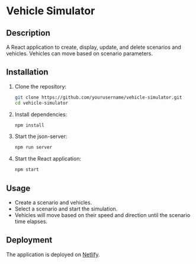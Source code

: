 # Vehicle Simulator

## Description
A React application to create, display, update, and delete scenarios and vehicles. Vehicles can move based on scenario parameters.

## Installation

1. Clone the repository:
    ```sh
    git clone https://github.com/yourusername/vehicle-simulator.git
    cd vehicle-simulator
    ```

2. Install dependencies:
    ```sh
    npm install
    ```

3. Start the json-server:
    ```sh
    npm run server
    ```

4. Start the React application:
    ```sh
    npm start
    ```

## Usage

- Create a scenario and vehicles.
- Select a scenario and start the simulation.
- Vehicles will move based on their speed and direction until the scenario time elapses.

## Deployment

The application is deployed on [Netlify]((https://vehiclesim.netlify.app/)).
